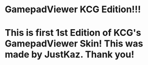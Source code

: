 # GamepadViewer KCG Edition!!!
# This is first 1st Edition of KCG's GamepadViewer Skin! This was made by JustKaz. Thank you!

